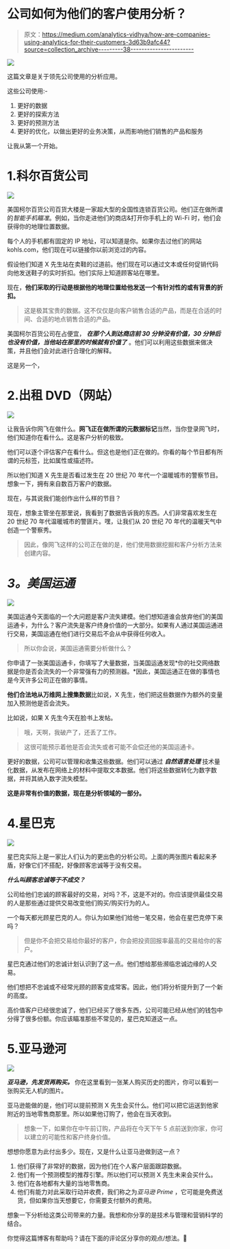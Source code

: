 # 公司如何为他们的客户使用分析？

> 原文：<https://medium.com/analytics-vidhya/how-are-companies-using-analytics-for-their-customers-3d63b9afc44?source=collection_archive---------38----------------------->

![](img/b9153d8a60b5280d9acc085a38bef40e.png)

这篇文章是关于领先公司使用的分析应用。

这些公司使用:-

1.  更好的数据
2.  更好的探索方法
3.  更好的预测方法
4.  更好的优化，以做出更好的业务决策，从而影响他们销售的产品和服务

让我从第一个开始。

# 1.科尔百货公司

![](img/392de22ee73266390c29aa7c004b6c20.png)

美国柯尔百货公司百货大楼是一家超大型的全国性连锁百货公司。他们正在做所谓的*智能手机瞄准*。例如，当你走进他们的商店&打开你手机上的 Wi-Fi 时，他们会获得你的地理位置数据。

每个人的手机都有固定的 IP 地址，可以知道是你。如果你去过他们的网站 kohls.com，他们现在可以链接你以前浏览过的内容。

假设他们知道 X 先生站在卖鞋的过道前。他们现在可以通过文本或任何促销代码向他发送鞋子的实时折扣。他们实际上知道顾客站在哪里。

现在，**他们采取的行动是根据他的地理位置给他发送一个有针对性的或有背景的折扣。**

> 这是极其宝贵的数据。这不仅仅是向客户销售合适的产品，而是在合适的时间、合适的地点销售合适的产品。

美国柯尔百货公司在占便宜， ***在那个人到达商店前 30 分钟没有价值，30 分钟后也没有价值，当他站在那里的时候就有价值了*** 。他们可以利用这些数据来做决策，并且他们会对此进行合理化的解释。

这是另一个，

# 2.出租 DVD（网站）

![](img/d9d67aa76a760a3e84c2681e29dbc83e.png)

让我告诉你网飞在做什么。**网飞正在做所谓的元数据标记**当然，当你登录网飞时，他们知道你在看什么。这是客户分析的极致。

他们可以逐个评估客户在看什么。但这也是他们正在做的。你看的每个节目都有所谓的元标签，比如属性或描述符。

所以他们知道 X 先生是否看过发生在 20 世纪 70 年代一个温暖城市的警察节目。想象一下，拥有来自数百万客户的数据。

现在，与其说我们能创作出什么样的节目？

现在，想象主管坐在那里说，我看到了数据告诉我的东西。人们非常喜欢发生在 20 世纪 70 年代温暖城市的警匪片。嘿，让我们从 20 世纪 70 年代的温暖天气中创造一个警察秀。

> 因此，像网飞这样的公司正在做的是，他们使用数据挖掘和客户分析方法来创建内容。

# *3。美国运通*

![](img/dabf1ea734f7c4aed054abc01d309891.png)

美国运通今天面临的一个大问题是客户流失建模。他们想知道谁会放弃他们的美国运通卡，为什么？客户流失是客户终身价值的一大部分。如果有人通过美国运通进行交易，美国运通在他们进行交易后不会从中获得任何收入。

> 所以你会说，美国运通需要分析做什么？

你申请了一张美国运通卡，你填写了大量数据，当美国运通发现*你的社交网络数据是你是否会流失的一个非常强有力的预测器。*因此，美国运通正在做的事情也是今天许多公司正在做的事情。

**他们合法地从万维网上搜集数据**比如说，X 先生，他们把这些数据作为额外的变量加入预测他是否会流失。

比如说，如果 X 先生今天在脸书上发帖。

> 哦，天啊，我破产了，还丢了工作。

> 这很可能预示着他是否会流失或者可能不会偿还他的美国运通卡。

更好的数据，公司可以管理和收集这些数据。他们可以通过 ***自然语言处理*** 技术量化数据，从发布在网络上的材料中提取文本数据。他们将这些数据转化为数字数据，并将其纳入数字流失模型。

**这是非常有价值的数据，现在是分析领域的一部分。**

# 4.星巴克

![](img/ca01d4f6b2b444b986bfa6621374c948.png)

星巴克实际上是一家比人们认为的更出色的分析公司。上面的两张图片看起来矛盾，好像它们不搭配，好像顾客忠诚等于没有交易。

***什么叫顾客忠诚等于不成交？***

公司给他们忠诚的顾客最好的交易，对吗？不，这是不对的。你应该提供最佳交易的人是那些通过提供交易改变他们购买/购买行为的人。

一个每天都光顾星巴克的人。你认为如果他们给他一笔交易，他会在星巴克停下来吗？

> 但是你不会把交易给你最好的客户，你会把投资回报率最高的交易给你的客户。

星巴克通过他们的忠诚计划认识到了这一点。他们想给那些濒临忠诚边缘的人交易。

他们想把不忠诚或不经常光顾的顾客变成常客。因此，他们将分析提升到了一个新的高度。

高价值客户已经很忠诚了，他们已经买了很多东西，公司可能已经从他们的钱包中分得了很多份额。你应该瞄准那些不常见的，星巴克知道这一点。

# 5.亚马逊河

![](img/7ee65306c04e2b5e6146b451020b5240.png)

***亚马逊，先发货再购买。*** 你在这里看到一张某人购买历史的图片，你可以看到一张购买无人机的图片。

亚马逊能做的是，他们可以提前预测 X 先生会买什么。他们可以把它运送到他家附近的当地零售商那里。所以如果他订购了，他会在当天收到。

> 想象一下，如果你在中午前订购，产品将在今天下午 5 点前送到你家，你可以建立的可能性和客户终身价值。

想想你愿意为此付出多少。现在，又是什么让亚马逊做到这一点？

1.  他们获得了非常好的数据，因为他们在个人客户层面跟踪数据。
2.  他们有一个预测模型的推荐引擎。所以他们可以预测 X 先生未来会买什么。
3.  他们在各地都有大量的当地零售商。
4.  他们有能力对此采取行动并收费，我们称之为*亚马逊 Prime* ，它可能是免费送货，但如果你当天想要它，你需要支付额外的费用。

想象一下分析给这类公司带来的力量。我想和你分享的是技术与管理和营销科学的结合。

你觉得这篇博客有帮助吗？请在下面的评论区分享你的观点/想法。🙂